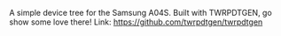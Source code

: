 A simple device tree for the Samsung A04S. Built with TWRPDTGEN, go show some love there!
Link: https://github.com/twrpdtgen/twrpdtgen
